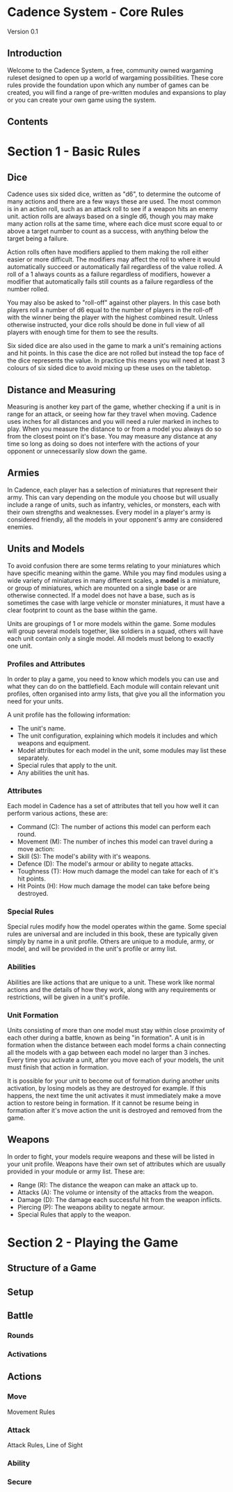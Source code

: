 <!--
Multiple available actions with Action Cost
Units have a Command Value determining how many actions they have
Attacks are based on D6 roll attack, roll for damage, roll defence
Units can react to certain events



Introduction: This section should provide an overview of the game and explain what it is about. You might want to include a brief history of the game or the world it is set in, as well as a description of the scale of the game (e.g. skirmish, battalion-level, etc.). This section might also include a table of contents to help players find specific rules more easily.

-->

Cadence System - Core Rules
===========================

Version 0.1

## Introduction

Welcome to the Cadence System, a free, community owned wargaming ruleset designed to open up a world of wargaming possibilities. These core rules provide the foundation upon which any number of games can be created, you will find a range of pre-written modules and expansions to play or you can create your own game using the system.

<!-- TODO: Include WHERE to find these resources -->

## Contents

<!-- TODO: Include CONTENTS once document created -->

<!--

Basic Rules: This section should cover the core mechanics of the game. Depending on your game, this might include:

Dice mechanics: Explain what types of dice are used in the game (e.g. D6, D10, etc.), how they are used to determine outcomes, and any modifiers that may be applied.
Movement: Explain how models (if applicable) or units are moved around the battlefield. This might include details on measuring distances, terrain, and any special movement rules (e.g. charging).
Shooting: Explain how ranged attacks work, including how to target units, determining line of sight, and resolving attacks. This section might also cover any special rules for weapons, such as ranged weapons with different ranges or effects.
Close Combat: Explain how hand-to-hand combat works, including how to determine who can fight, how to resolve attacks, and any special rules for weapons or units.
Morale: Explain how morale works in your game, including how units are affected by taking casualties or failing tests. This section might also cover rules for rallying and regrouping.
-->

Section 1 - Basic Rules
=======================

## Dice

Cadence uses six sided dice, written as "d6", to determine the outcome of many actions and there are a few ways these are used. The most common is in an action roll, such as an attack roll to see if a weapon hits an enemy unit. action rolls are always based on a single d6, though you may make many action rolls at the same time, where each dice must score equal to or above a target number to count as a success, with anything below the target being a failure.

Action rolls often have modifiers applied to them making the roll either easier or more difficult. The modifiers may affect the roll to where it would automatically succeed or automatically fail regardless of the value rolled. A roll of a 1 always counts as a failure regardless of modifiers, however a modifier that automatically fails still counts as a failure regardless of the number rolled.

You may also be asked to "roll-off" against other players. In this case both players roll a number of d6 equal to the number of players in the roll-off with the winner being the player with the highest combined result. Unless otherwise instructed, your dice rolls should be done in full view of all players with enough time for them to see the results. 

Six sided dice are also used in the game to mark a unit's remaining actions and hit points. In this case the dice are not rolled but instead the top face of the dice represents the value. In practice this means you will need at least 3 colours of six sided dice to avoid mixing up these uses on the tabletop.

## Distance and Measuring

Measuring is another key part of the game, whether checking if a unit is in range for an attack, or seeing how far they travel when moving. Cadence uses inches for all distances and you will need a ruler marked in inches to play. When you measure the distance to or from a model you always do so from the closest point on it's base. You may measure any distance at any time so long as doing so does not interfere with the actions of your opponent or unnecessarily slow down the game.

## Armies

In Cadence, each player has a selection of miniatures that represent their army. This can vary depending on the module you choose but will usually include a range of units, such as infantry, vehicles, or monsters, each with their own strengths and weaknesses. Every model in a player's army is considered friendly, all the models in your opponent's army are considered enemies.

## Units and Models

To avoid confusion there are some terms relating to your miniatures which have specific meaning within the game. While you may find modules using a wide variety of miniatures in many different scales, a **model** is a miniature, or group of miniatures, which are mounted on a single base or are otherwise connected. If a model does not have a base, such as is sometimes the case with large vehicle or monster miniatures, it must have a clear footprint to count as the base within the game.

Units are groupings of 1 or more models within the game. Some modules will group several models together, like soldiers in a squad, others will have each unit contain only a single model. All models must belong to exactly one unit.

### Profiles and Attributes

In order to play a game, you need to know which models you can use and what they can do on the battlefield. Each module will contain relevant unit profiles, often organised into army lists, that give you all the information you need for your units.

A unit profile has the following information:

- The unit's name.
- The unit configuration, explaining which models it includes and which weapons and equipment.
- Model attributes for each model in the unit, some modules may list these separately.
- Special rules that apply to the unit.
- Any abilities the unit has.

### Attributes

Each model in Cadence has a set of attributes that tell you how well it can perform various actions, these are:

- Command (C): The number of actions this model can perform each round.
- Movement (M): The number of inches this model can travel during a move action:
- Skill (S): The model's ability with it's weapons.
- Defence (D): The model's armour or ability to negate attacks.
- Toughness (T): How much damage the model can take for each of it's hit points.
- Hit Points (H): How much damage the model can take before being destroyed.

### Special Rules

Special rules modify how the model operates within the game. Some special rules are universal and are included in this book, these are typically given simply by name in a unit profile. Others are unique to a module, army, or model, and will be provided in the unit's profile or army list.

### Abilities

Abilities are like actions that are unique to a unit. These work like normal actions and the details of how they work, along with any requirements or restrictions, will be given in a unit's profile.

### Unit Formation

Units consisting of more than one model must stay within close proximity of each other during a battle, known as being "in formation". A unit is in formation when the distance between each model forms a chain connecting all the models with a gap between each model no larger than 3 inches. Every time you activate a unit, after you move each of your models, the unit must finish that action in formation.

It is possible for your unit to become out of formation during another units activation, by losing models as they are destroyed for example. If this happens, the next time the unit activates it must immediately make a move action to restore being in formation. If it cannot be resume being in formation after it's move action the unit is destroyed and removed from the game.

## Weapons

In order to fight, your models require weapons and these will be listed in your unit profile. Weapons have their own set of attributes which are usually provided in your module or army list. These are:

- Range (R): The distance the weapon can make an attack up to.
- Attacks (A): The volume or intensity of the attacks from the weapon.
- Damage (D): The damage each successful hit from the weapon inflicts.
- Piercing (P): The weapons ability to negate armour.
- Special Rules that apply to the weapon.

<!--

Playing the Game: This section should provide step-by-step instructions for playing a game. This might include:

Setting up the battlefield: Explain how to set up the terrain and deploy units/models.
Turn structure: Explain the sequence of play and what happens during each phase of the game (e.g. movement phase, shooting phase, etc.).
Victory conditions: Explain how players win the game, including any special victory conditions for specific scenarios or missions.

-->

Section 2 - Playing the Game
============================

## Structure of a Game

## Setup

## Battle

### Rounds

### Activations

## Actions

### Move

Movement Rules

### Attack

Attack Rules, Line of Sight

### Ability

### Secure

<!--

Advanced Rules: This section might cover additional mechanics that are not strictly necessary to play the game, but which can add depth and complexity. This might include:

Special Abilities: Explain any special abilities that units or models may have, such as magic spells, psychic powers, or special equipment.
Command and Control: Explain how players control their units and issue orders, and any special rules for leadership and communication.
Cover and Concealment: Explain how terrain affects gameplay, including rules for cover and concealment.
Vehicles and Mounts: If your game includes vehicles or mounted units, this section should cover rules for movement, shooting, and close combat.

Appendices: This section might include additional information that is useful but not strictly necessary to play the game. This might include:

Glossary: A list of terms and definitions used in the game.
FAQ: Frequently asked questions about the rules.
Optional Rules: Any additional rules that players can choose to use or not, such as rules for weather or night fighting.

Index: An index at the end of the rule book can help players quickly find specific rules or terms.
-->